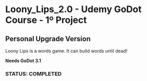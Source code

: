 # Loony_Lips_2.0 - Udemy GoDot Course - 1º Project 
## Personal Upgrade Version 
Loony Lips is a words game. It can build words until dead!

**Needs GoDot 3.1**

### STATUS: COMPLETED
